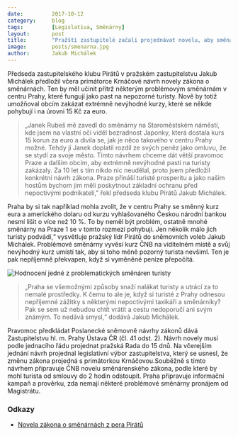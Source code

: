 ```yaml
---
date:         2017-10-12
category:     blog
tags:         [Legislativa, Směnárny]
layout:       post
title:        "Pražští zastupitelé začali projednávat novelu, aby směnárny neokrádaly turisty"
image:        posts/smenarna.jpg
author:       Jakub Michálek
---
```


Předseda zastupitelského klubu Pirátů v pražském zastupitelstvu Jakub Michálek předložil včera primátorce Krnáčové návrh novely zákona o směnárnách. Ten by měl učinit přítrž některým problémovým směnárnám v centru Prahy, které fungují jako past na nepozorné turisty. Nově by totiž umožňoval obcím zakázat extrémně nevýhodné kurzy, které se někde pohybují i na úrovni 15 Kč za euro. 

> „Janek Rubeš mě zavedl do směnárny na Staroměstském náměstí, kde jsem na vlastní oči viděl bezradnost Japonky, která dostala kurs 15 korun za euro a divila se, jak je něco takového v centru Prahy možné. Tehdy jí Janek doplatil rozdíl ze svých peněz jako omluvu, že se stydí za svoje město. Tímto návrhem chceme dát větší pravomoc Praze a dalším obcím, aby extrémně nevýhodné pasti na turisty zakázaly.  Za 10 let s tím nikdo nic neudělal, proto jsem předložil konkrétní návrh zákona. Praze přináší turisté prosperitu a jako našim hostům bychom jim měli poskytnout základní ochranu před nepoctivými podnikateli," řekl předseda klubu Pirátů Jakub Michálek.

Praha by si tak například mohla zvolit, že v centru Prahy se směnný kurz eura a amerického dolaru od kurzu vyhlašovaného Českou národní bankou nesmí lišit o více než 10 %. To by neměl být problém, ostatně mnohé směnárny na Praze 1 se v tomto rozmezí pohybují. Jen několik málo jich turisty podvádí,“ vysvětluje pražský lídr Pirátů do sněmovních voleb Jakub Michálek. Problémové směnárny vyvěsí kurz ČNB na viditelném místě a svůj nevýhodný kurz umístí tak, aby si toho méně pozorný turista nevšiml. Ten je pak nepříjemně překvapen, když si vyměněné peníze přepočítá. 

![Hodnocení jedné z problematických směnáren turisty](/assets/img/posts/recenzesmenarny.jpg "Hodnocení problematické směnárny ze strany jednoho z turistů")

> „Praha se všemožnými způsoby snaží nalákat turisty a utrácí za to nemalé prostředky. K čemu to ale je, když si turisté z Prahy odnesou nepříjemné zážitky s některými nepoctivými taxikáři a směnárníky? Pak se sem už nebudou chtít vrátit a cestu nedoporučí ani svým známým. To nedává smysl,“ dodává Jakub Michálek. 

Pravomoc předkládat Poslanecké sněmovně návrhy zákonů dává Zastupitelstvu hl. m. Prahy Ústava ČR (čl. 41 odst. 2). Návrh novely musí podle jednacího řádu projednat pražská Rada do 15 dnů. Na včerejším jednání návrh projednal legislativní výbor zastupitelstva, který se usnesl, že změnu zákona projedná s primátorkou Krnáčovou.Souběžně s tímto návrhem připravuje ČNB novelu směnárenského zákona, podle které by mohl turista od smlouvy do 2 hodin odstoupit. Praha připravuje informační kampaň a prověrku, zda nemají některé problémové směnárny pronájem od Magistrátu.

### Odkazy

* [Novela zákona o směnárnách z pera Pirátů](/assets/pdf/novela-smenarny.pdf)
